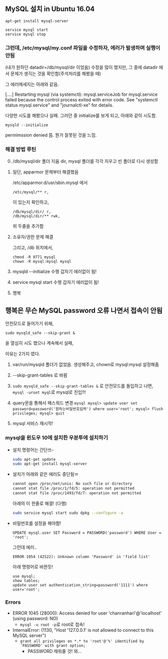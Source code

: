 ## MySQL 설치 in Ubuntu 16.04

```
apt-get install mysql-server
```

```
service mysql start
service mysql stop
```

### 그런데, /etc/mysql/my.conf 파일을 수정하자, 에러가 발생하며 실행이 안됨
(내가 원하던 datadir=/db/mysql/dir 이었음)
수정을 많이 했지만, 그 중에 datadir 에서 문제가 생긱는 것을 확인함(주석처리를 해봤을 때)

그 에러메세지는 아래와 같음.

[....] Restarting mysql (via systemctl): mysql.serviceJob for mysql.service failed because the control process exited with error code. See "systemctl status mysql.service" and "journalctl-xe" for details.

다양한 시도를 해봤으나 실패.
그러던 중 initialize를 보게 되고, 아래와 같이 시도함.

```
mysqld --initialize
```
permimssion denied 뜸. 뭔가 잘못된 것을 느낌.


### 해결 방법 루틴

0. /db/mysql/dir 폴더 지움
dir, mysql 폴더를 각각 지우고 빈 폴더로 다시 생성함

1. 일단, apparmor 문제부터 해결했음

    /etc/apparmor.d/usr/sbin.mysql 에서
    ```
    /etc/mysql/** r,
    ```
    이 있는지 확인하고,

    ```
    /db/mysql/dir/ r,
    /db/mysql/dir/** rwk,
    ```
    위 두줄을 추가함

2. 소유자/권한 문제 해결

    그리고, /db 위치에서,
    ```
    chmod -R 0771 mysql
    chown -R mysql:mysql mysql
    ```

3. mysqld --initialize 수행
    갑자기 에러없이 됨!

4. service mysql start 수행
    갑자기 에러없이 됨!

5. 행복

## 행복은 무슨 MySQL password 오류 나면서 접속이 안됨

안전모드로 들어가기 위해,
```
sudo mysqld_safe --skip-grant &
```
을 열심히 시도 했으나 계속해서 실패,

이유는 2가지 였다.

1. var/run/mysqld 폴더가 없었음. 생성해주고, chown로 mysql:mysql 설정해줌

2. --skip-grant-tables 로 바뀜

3. ```sudo mysqld_safe --skip-grant-tables &``` 로 안전모드를 돌입하고 나면,
```mysql -uroot myql```로 mysql로 진입!!!

4. query문을 통해서 패스워드 변경
        ```mysql
        mysql> update user set password=password('원하는비밀번호입력') where user='root';
        mysql> flush privileges;
        mysql> quit
        ```
5. mysql 서비스 재시작!

### mysql을 윈도우 10에 설치한 우분투에 설치하기
- 설치 명령어는 간단쓰-
    ```bash
    sudo apt-get update
    sudo apt-get install mysql-server
    ```
- 설치가 아래와 같은 에러도 중단됨ㅠ
    ```bash
    cannot open /proc/net/unix: No such file or directory
    cannot stat file /proc/1/fd/5: operation not permitted
    cannot stat file /proc/1493/fd/7: operation not permitted
    ```
    아래의 이 한줄로 해결! (다행)
    ```bash
    sudo service mysql start sudo dpkg --configure -a
    ```
- 비밀번호를 설정을 해야함!
    ```
    UPDATE mysql.user SET Password = PASSWORD('password') WHERE User = 'root';
    ```
    그런데 에러..
    ```
    ERROR 1054 (42S22): Unknown column 'Password' in 'field list'
    ```
    아래 명령어로 바뀐듯!
    ```
    use mysql;
    show tables;
    update user set authentication_string=password('1111') where user='root';
    ```
    
### Errors
- ERROR 1045 (28000): Access denied for user 'chanranhari'@'localhost' (using password: NO)
    - `mysql -u root -p`로 root로 접속!
- InternalError: (1130, "Host '127.0.0.1' is not allowed to connect to this MySQL server")
    - `grant all privileges on *.* to 'root'@'%' identified by 'PASSWORD' with grant option;`
        - PASSWORD 채워줄 것! 와... 
    
